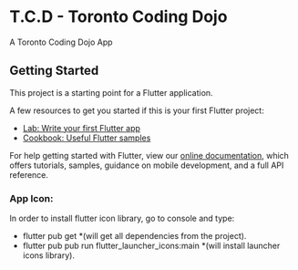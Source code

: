 # T.C.D - Toronto Coding Dojo

A Toronto Coding Dojo App

## Getting Started

This project is a starting point for a Flutter application.

A few resources to get you started if this is your first Flutter project:

- [Lab: Write your first Flutter app](https://flutter.dev/docs/get-started/codelab)
- [Cookbook: Useful Flutter samples](https://flutter.dev/docs/cookbook)

For help getting started with Flutter, view our
[online documentation](https://flutter.dev/docs), which offers tutorials,
samples, guidance on mobile development, and a full API reference.

### App Icon:
In order to install flutter icon library, go to console and type:

- flutter pub get *(will get all dependencies from the project).
- flutter pub pub run flutter_launcher_icons:main *(will install launcher icons library).
